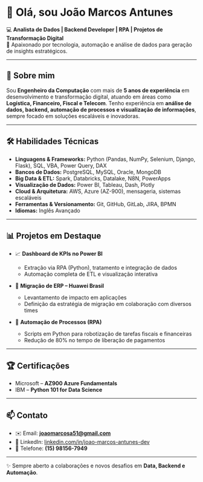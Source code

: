 # 👋 Olá, sou João Marcos Antunes  

💻 **Analista de Dados | Backend Developer | RPA | Projetos de Transformação Digital**  
🚀 Apaixonado por tecnologia, automação e análise de dados para geração de insights estratégicos.  

---

## 📌 Sobre mim  
Sou **Engenheiro da Computação** com mais de **5 anos de experiência** em desenvolvimento e transformação digital, atuando em áreas como **Logística, Financeiro, Fiscal e Telecom**. Tenho experiência em **análise de dados, backend, automação de processos e visualização de informações**, sempre focado em soluções escaláveis e inovadoras.  

---

## 🛠️ Habilidades Técnicas  

- **Linguagens & Frameworks:** Python (Pandas, NumPy, Selenium, Django, Flask), SQL, VBA, Power Query, DAX
- **Bancos de Dados:** PostgreSQL, MySQL, Oracle, MongoDB  
- **Big Data & ETL:** Spark, Databricks, Datalake, N8N, PowerApps  
- **Visualização de Dados:** Power BI, Tableau, Dash, Plotly  
- **Cloud & Arquitetura:** AWS, Azure (AZ-900), mensageria, sistemas escaláveis  
- **Ferramentas & Versionamento:** Git, GitHub, GitLab, JIRA, BPMN  
- **Idiomas:** Inglês Avançado  

---

## 📊 Projetos em Destaque  

- 📈 **Dashboard de KPIs no Power BI**  
  - Extração via RPA (Python), tratamento e integração de dados  
  - Automação completa de ETL e visualização interativa  

- 🔄 **Migração de ERP – Huawei Brasil**  
  - Levantamento de impacto em aplicações  
  - Definição da estratégia de migração em colaboração com diversos times  

- 🤖 **Automação de Processos (RPA)**  
  - Scripts em Python para robotização de tarefas fiscais e financeiras  
  - Redução de 80% no tempo de liberação de pagamentos  

---

## 🏆 Certificações  

- Microsoft – **AZ900 Azure Fundamentals**  
- IBM – **Python 101 for Data Science**  

---

## 📫 Contato  

- ✉️ Email: **joaomarcosa51@gmail.com**  
- 🔗 LinkedIn: [linkedin.com/in/joao-marcos-antunes-dev](https://www.linkedin.com/in/joao-marcos-antunes-dev/)  
- 📱 Telefone: **(15) 98156-7949**  

---

✨ Sempre aberto a colaborações e novos desafios em **Data, Backend e Automação**.  
